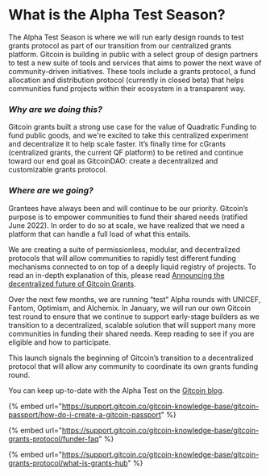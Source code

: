 # What is the Alpha Test Season?

The Alpha Test Season is where we will run early design rounds to test grants protocol as part of our transition from our centralized grants platform. Gitcoin is building in public with a select group of design partners to test a new suite of tools and services that aims to power the next wave of community-driven initiatives. These tools include a grants protocol, a fund allocation and distribution protocol (currently in closed beta) that helps communities fund projects within their ecosystem in a transparent way.&#x20;

### _Why are we doing this?_&#x20;

Gitcoin grants built a strong use case for the value of Quadratic Funding to fund public goods, and we're excited to take this centralized experiment and decentralize it to help scale faster. It’s finally time for cGrants (centralized grants, the current QF platform) to be retired and continue toward our end goal as GitcoinDAO: create a decentralized and customizable grants protocol.

### _Where are we going?_&#x20;

Grantees have always been and will continue to be our priority. Gitcoin’s purpose is to empower communities to fund their shared needs (ratified June 2022). In order to do so at scale, we have realized that we need a platform that can handle a full load of what this entails.&#x20;

We are creating a suite of permissionless, modular, and decentralized protocols that will allow communities to rapidly test different funding mechanisms connected to on top of a deeply liquid registry of projects. To read an in-depth explanation of this, please read [Announcing the decentralized future of Gitcoin Grants](https://go.gitcoin.co/blog/announcing-the-decentralized-future-of-gitcoin-grants).&#x20;

Over the next few months, we are running “test” Alpha rounds with UNICEF, Fantom, Optimism, and Alchemix. In January, we will run our own Gitcoin test round to ensure that we continue to support early-stage builders as we transition to a decentralized, scalable solution that will support many more communities in funding their shared needs. Keep reading to see if you are eligible and how to participate.&#x20;

This launch signals the beginning of Gitcoin’s transition to a decentralized protocol that will allow any community to coordinate its own grants funding round.

You can keep up-to-date with the Alpha Test on the [Gitcoin blog](https://go.gitcoin.co/blog/announcing-the-gitcoin-alpha-tests).&#x20;



{% embed url="https://support.gitcoin.co/gitcoin-knowledge-base/gitcoin-passport/how-do-i-create-a-gitcoin-passport" %}

{% embed url="https://support.gitcoin.co/gitcoin-knowledge-base/gitcoin-grants-protocol/funder-faq" %}

{% embed url="https://support.gitcoin.co/gitcoin-knowledge-base/gitcoin-grants-protocol/what-is-grants-hub" %}
